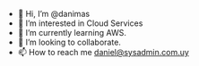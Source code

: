 - 👋 Hi, I’m @danimas
- 👀 I’m interested in Cloud Services
- 🌱 I’m currently learning AWS.
- 💞️ I’m looking to collaborate.
- 📫 How to reach me daniel@sysadmin.com.uy

<!---
danimas/danimas is a ✨ special ✨ repository because its `README.md` (this file) appears on your GitHub profile.
You can click the Preview link to take a look at your changes.
--->
